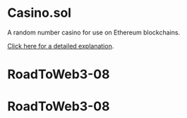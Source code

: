 # Casino.sol

A random number casino for use on Ethereum blockchains.

[Click here for a detailed explanation](https://blog.logrocket.com/build-random-number-generator-blockchain/).
# RoadToWeb3-08
# RoadToWeb3-08
